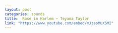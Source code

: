 ```yaml
---
layout: post
categories: sounds
title:  Rose in Harlem ~ Teyana Taylor
link: "https://www.youtube.com/embed/mJzeoMUXSMI"
---
```

